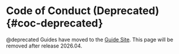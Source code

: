 Code of Conduct (Deprecated)                                    {#coc-deprecated}
===============

@deprecated Guides have moved to the [Guide Site](https://guide.riot-os.org/general/code_of_conduct/).
This page will be removed after release 2026.04.
